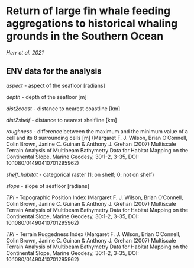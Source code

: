 # Return of large fin whale feeding aggregations to historical whaling grounds in the Southern Ocean
*Herr et al. 2021*
## ENV data for the analysis
*aspect* - aspect of the seafloor [radians]

*depth* - depth of the seafloor [m]

*dist2coast* - distance to nearest coastline [km]

*dist2shelf* - distance to nearest shelfline [km]

*roughness* -  difference between the maximum and the minimum value of a cell and its 8 surrounding cells [m] (Margaret F. J. Wilson, Brian O’Connell, Colin Brown, Janine C. Guinan & Anthony J. Grehan (2007) Multiscale Terrain Analysis of Multibeam Bathymetry Data for Habitat Mapping on the Continental Slope, Marine Geodesy, 30:1-2, 3-35, DOI: 10.1080/01490410701295962)

*shelf_habitat* - categorical raster (1: on shelf; 0: not on shelf)

*slope* - slope of seafloor [radians]

*TPI* - Topographic Position Index (Margaret F. J. Wilson, Brian O’Connell, Colin Brown, Janine C. Guinan & Anthony J. Grehan (2007) Multiscale Terrain Analysis of Multibeam Bathymetry Data for Habitat Mapping on the Continental Slope, Marine Geodesy, 30:1-2, 3-35, DOI: 10.1080/01490410701295962)

*TRI* - Terrain Ruggedness Index (Margaret F. J. Wilson, Brian O’Connell, Colin Brown, Janine C. Guinan & Anthony J. Grehan (2007) Multiscale Terrain Analysis of Multibeam Bathymetry Data for Habitat Mapping on the Continental Slope, Marine Geodesy, 30:1-2, 3-35, DOI: 10.1080/01490410701295962)
